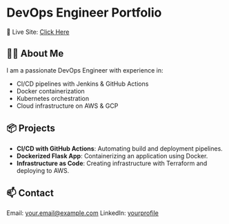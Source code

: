 # DevOps Engineer Portfolio

🚀 Live Site: [Click Here](https://yourusername.github.io/devops-portfolio/)

## 🧑‍💻 About Me
I am a passionate DevOps Engineer with experience in:

- CI/CD pipelines with Jenkins & GitHub Actions
- Docker containerization
- Kubernetes orchestration
- Cloud infrastructure on AWS & GCP

## 📦 Projects
- **CI/CD with GitHub Actions**: Automating build and deployment pipelines.
- **Dockerized Flask App**: Containerizing an application using Docker.
- **Infrastructure as Code**: Creating infrastructure with Terraform and deploying to AWS.

## 📫 Contact
Email: your.email@example.com
LinkedIn: [yourprofile](https://linkedin.com/in/yourprofile)
